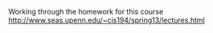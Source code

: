 Working through the homework for this course
http://www.seas.upenn.edu/~cis194/spring13/lectures.html
